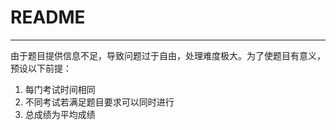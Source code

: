 # README
***
由于题目提供信息不足，导致问题过于自由，处理难度极大。为了使题目有意义，预设以下前提：
1. 每门考试时间相同
2. 不同考试若满足题目要求可以同时进行
3. 总成绩为平均成绩